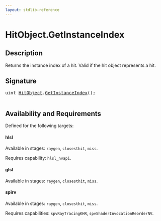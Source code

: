 ```yaml
---
layout: stdlib-reference
---
```


# HitObject\.GetInstanceIndex

## Description

Returns the instance index of a hit. Valid if the hit object represents a hit.




## Signature 

<pre>
uint <a href="/stdlib-reference/types/HitObject/index" class="code_type">HitObject</a>.<a href="/stdlib-reference/types/HitObject/GetInstanceIndex">GetInstanceIndex</a>();

</pre>

## Availability and Requirements

Defined for the following targets:

#### hlsl
Available in stages: `raygen`, `closesthit`, `miss`.

Requires capability: `hlsl_nvapi`.
#### glsl
Available in stages: `raygen`, `closesthit`, `miss`.

#### spirv
Available in stages: `raygen`, `closesthit`, `miss`.

Requires capabilities: `spvRayTracingKHR`, `spvShaderInvocationReorderNV`.



